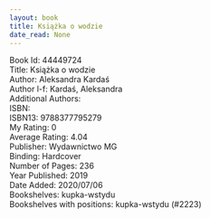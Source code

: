 ```yaml
---
layout: book
title: Książka o wodzie
date_read: None
---
```


Book Id: 44449724<br />
Title: Książka o wodzie<br />
Author: Aleksandra Kardaś<br />
Author l-f: Kardaś, Aleksandra<br />
Additional Authors: <br />
ISBN: <br />
ISBN13: 9788377795279<br />
My Rating: 0<br />
Average Rating: 4.04<br />
Publisher: Wydawnictwo MG<br />
Binding: Hardcover<br />
Number of Pages: 236<br />
Year Published: 2019<br />
Date Added: 2020/07/06<br />
Bookshelves: kupka-wstydu<br />
Bookshelves with positions: kupka-wstydu (#2223)<br />

